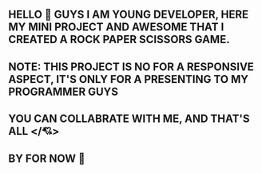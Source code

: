 ## HELLO 👋 GUYS I AM YOUNG DEVELOPER, HERE MY MINI PROJECT AND AWESOME THAT I CREATED A ROCK PAPER SCISSORS GAME.
## NOTE: THIS PROJECT IS NO FOR A RESPONSIVE ASPECT, IT'S ONLY FOR A PRESENTING TO MY PROGRAMMER GUYS
## YOU CAN COLLABRATE WITH ME, AND THAT'S ALL </💘>
## BY FOR NOW 👋